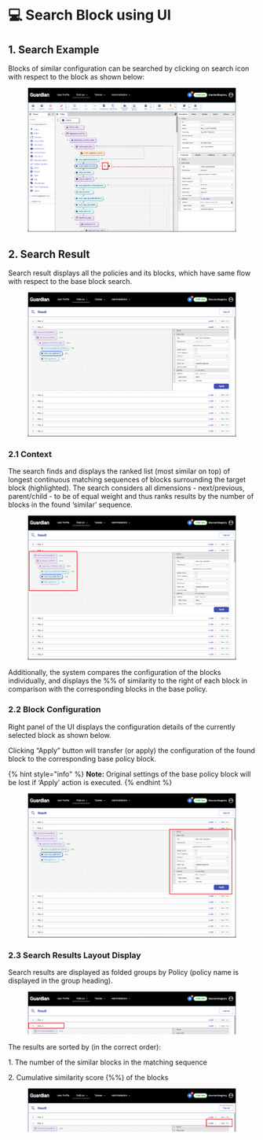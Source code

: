 # 💻 Search Block using UI

## 1. Search Example

Blocks of similar configuration can be searched by clicking on search icon with respect to the block as shown below:

<figure><img src="../../../../.gitbook/assets/image (10) (1).png" alt=""><figcaption></figcaption></figure>

## 2. Search Result

Search result displays all the policies and its blocks, which have same flow with respect to the base block search.

<figure><img src="../../../../.gitbook/assets/image (1) (1) (1) (1) (1).png" alt=""><figcaption></figcaption></figure>

### 2.1 Context

The search finds and displays the ranked list (most similar on top) of longest continuous matching sequences of blocks surrounding the target block (highlighted). The search considers all dimensions - next/previous, parent/child - to be of equal weight and thus ranks results by the number of blocks in the found ‘similar’ sequence.

<figure><img src="../../../../.gitbook/assets/image (2) (1) (1) (1).png" alt=""><figcaption></figcaption></figure>

Additionally, the system compares the configuration of the blocks individually, and displays the %% of similarity to the right of each block in comparison with the corresponding blocks in the base policy.

### 2.2 Block Configuration

Right panel of the UI displays the configuration details of the currently selected block as shown below.

Clicking “Apply” button will transfer (or apply) the configuration of the found block to the corresponding base policy block.

{% hint style="info" %}
**Note:** Original settings of the base policy block will be lost if ‘Apply’ action is executed.
{% endhint %}

<figure><img src="../../../../.gitbook/assets/image (3) (1) (1) (1).png" alt=""><figcaption></figcaption></figure>

### 2.3 Search Results Layout Display

Search results are displayed as folded groups by Policy (policy name is displayed in the group heading).

<figure><img src="../../../../.gitbook/assets/image (4) (1) (1).png" alt=""><figcaption></figcaption></figure>

The results are sorted by (in the correct order):

1\.     The number of the similar blocks in the matching sequence

2\.     Cumulative similarity score (%%) of the blocks

<figure><img src="../../../../.gitbook/assets/image (5) (1) (1).png" alt=""><figcaption></figcaption></figure>
